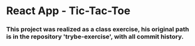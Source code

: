 # React App - Tic-Tac-Toe

### This project was realized as a class exercise, his original path is in the repository 'trybe-exercise', with all commit history.
